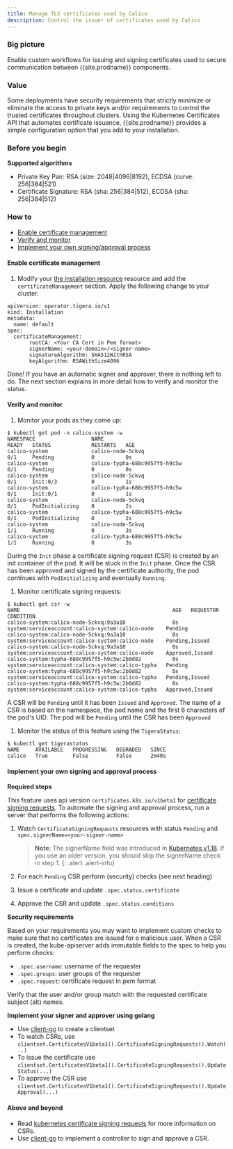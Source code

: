 ```yaml
---
title: Manage TLS certificates used by Calico
description: Control the issuer of certificates used by Calico
---
```


### Big picture

Enable custom workflows for issuing and signing certificates used to secure communication between {{site.prodname}} components.

### Value

Some deployments have security requirements that strictly minimize or eliminate the access to private keys and/or 
requirements to control the trusted certificates throughout clusters. Using the Kubernetes Certificates API that automates 
certificate issuance, {{site.prodname}} provides a simple configuration option that you add to your installation.

### Before you begin

**Supported algorithms**
- Private Key Pair: RSA (size: 2048|4096|8192), ECDSA (curve: 256|384|521)
- Certificate Signature: RSA (sha: 256|384|512), ECDSA (sha: 256|384|512)

### How to
- [Enable certificate management](#enable-certificate-management)
- [Verify and monitor](#verify-and-monitor)
- [Implement your own signing/approval process](#implement-your-own-signing-and-approval-process)

#### Enable certificate management
1. Modify your [the installation resource]({{site.baseurl}}/reference/installation/api#operator.tigera.io/v1.Installation)
resource and add the `certificateManagement` section. Apply the following change to your cluster.
```
apiVersion: operator.tigera.io/v1
kind: Installation
metadata:
  name: default
spec:
  certificateManagement:
       rootCA: <Your CA Cert in Pem format>
       signerName: <your-domain>/<signer-name>
       signatureAlgorithm: SHA512WithRSA
       keyAlgorithm: RSAWithSize4096
```

Done! If you have an automatic signer and approver, there is nothing left to do. The next section explains in more detail
how to verify and monitor the status.

#### Verify and monitor
1. Monitor your pods as they come up:
```
$ kubectl get pod -n calico-system -w
NAMESPACE                  NAME                                       READY   STATUS             RESTARTS   AGE
calico-system              calico-node-5ckvq                          0/1     Pending            0          0s
calico-system              calico-typha-688c9957f5-h9c5w              0/1     Pending            0          0s
calico-system              calico-node-5ckvq                          0/1     Init:0/3           0          1s
calico-system              calico-typha-688c9957f5-h9c5w              0/1     Init:0/1           0          1s
calico-system              calico-node-5ckvq                          0/1     PodInitializing    0          2s
calico-system              calico-typha-688c9957f5-h9c5w              0/1     PodInitializing    0          2s
calico-system              calico-node-5ckvq                          1/1     Running            0          3s
calico-system              calico-typha-688c9957f5-h9c5w              1/1     Running            0          3s
```
During the `Init` phase a certificate signing request (CSR) is created by an init container of the pod. It will be stuck in the 
`Init` phase. Once the CSR has been approved and signed by the certificate authority, the pod continues with `PodInitializing`
and eventually `Running`.

1. Monitor certificate signing requests:
```
$ kubectl get csr -w
NAME                                                 AGE   REQUESTOR                                          CONDITION
calico-system:calico-node-5ckvq:9a3a10               0s    system:serviceaccount:calico-system:calico-node    Pending
calico-system:calico-node-5ckvq:9a3a10               0s    system:serviceaccount:calico-system:calico-node    Pending,Issued
calico-system:calico-node-5ckvq:9a3a10               0s    system:serviceaccount:calico-system:calico-node    Approved,Issued
calico-system:typha-688c9957f5-h9c5w:2b0d82          0s    system:serviceaccount:calico-system:calico-typha   Pending
calico-system:typha-688c9957f5-h9c5w:2b0d82          0s    system:serviceaccount:calico-system:calico-typha   Pending,Issued
calico-system:typha-688c9957f5-h9c5w:2b0d82          0s    system:serviceaccount:calico-system:calico-typha   Approved,Issued
```
A CSR will be `Pending` until it has been `Issued` and `Approved`. The name of a CSR is based on the namespace, the pod
name and the first 6 characters of the pod's UID. The pod will be `Pending` until the CSR has been `Approved`

1. Monitor the status of this feature using the `TigeraStatus`:
```
$ kubectl get tigerastatus
NAME     AVAILABLE   PROGRESSING   DEGRADED   SINCE
calico   True        False         False      2m40s
```
 
#### Implement your own signing and approval process

**Required steps**

This feature uses api version `certificates.k8s.io/v1beta1` for [certificate signing requests](https://kubernetes.io/docs/reference/access-authn-authz/certificate-signing-requests/). 
To automate the signing and approval process, run a server that performs the following actions:
1. Watch `CertificateSigningRequests` resources with status `Pending` and `spec.signerName=<your-signer-name>`

   > **Note**: The signerName field was introduced in [Kubernetes v1.18](https://github.com/kubernetes/kubernetes/pull/86476). If you use an older version, you should skip the signerName check in step 1.
   {: .alert .alert-info}

1. For each `Pending` CSR perform (security) checks (see next heading)
1. Issue a certificate and update `.spec.status.certificate`
1. Approve the CSR and update `.spec.status.conditions`

**Security requirements**

Based on your requirements you may want to implement custom checks to make sure that no certificates are issued for a malicious user.
When a CSR is created, the kube-apiserver adds immutable fields to the spec to help you perform checks:
- `.spec.username`: username of the requester
- `.spec.groups`: user groups of the requester
- `.spec.request`: certificate request in pem format

Verify that the user and/or group match with the requested certificate subject (alt) names.

**Implement your signer and approver using golang**
- Use [client-go](https://github.com/kubernetes/client-go) to create a clientset
- To watch CSRs, use `clientset.CertificatesV1beta1().CertificateSigningRequests().Watch(..)`
- To issue the certificate use `clientset.CertificatesV1beta1().CertificateSigningRequests().UpdateStatus(...)`
- To approve the CSR use `clientset.CertificatesV1beta1().CertificateSigningRequests().UpdateApproval(...)`

#### Above and beyond
- Read [kubernetes certificate signing requests](https://kubernetes.io/docs/reference/access-authn-authz/certificate-signing-requests/) for more information on CSRs.
- Use [client-go](https://github.com/kubernetes/client-go) to implement a controller to sign and approve a CSR.
